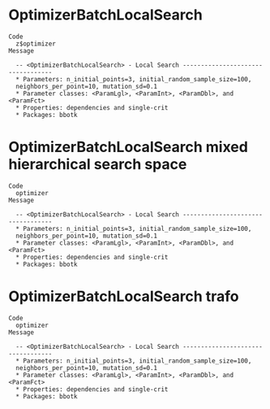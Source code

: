 # OptimizerBatchLocalSearch

    Code
      z$optimizer
    Message
      
      -- <OptimizerBatchLocalSearch> - Local Search ----------------------------------
      * Parameters: n_initial_points=3, initial_random_sample_size=100,
      neighbors_per_point=10, mutation_sd=0.1
      * Parameter classes: <ParamLgl>, <ParamInt>, <ParamDbl>, and <ParamFct>
      * Properties: dependencies and single-crit
      * Packages: bbotk

# OptimizerBatchLocalSearch mixed hierarchical search space

    Code
      optimizer
    Message
      
      -- <OptimizerBatchLocalSearch> - Local Search ----------------------------------
      * Parameters: n_initial_points=3, initial_random_sample_size=100,
      neighbors_per_point=10, mutation_sd=0.1
      * Parameter classes: <ParamLgl>, <ParamInt>, <ParamDbl>, and <ParamFct>
      * Properties: dependencies and single-crit
      * Packages: bbotk

# OptimizerBatchLocalSearch trafo

    Code
      optimizer
    Message
      
      -- <OptimizerBatchLocalSearch> - Local Search ----------------------------------
      * Parameters: n_initial_points=3, initial_random_sample_size=100,
      neighbors_per_point=10, mutation_sd=0.1
      * Parameter classes: <ParamLgl>, <ParamInt>, <ParamDbl>, and <ParamFct>
      * Properties: dependencies and single-crit
      * Packages: bbotk

